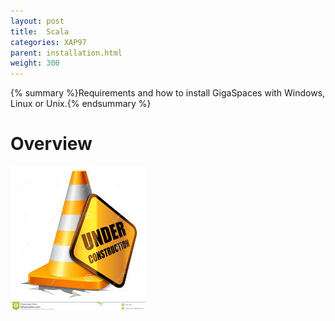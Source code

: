 ```yaml
---
layout: post
title:  Scala
categories: XAP97
parent: installation.html
weight: 300
---
```



{% summary %}Requirements and how to install GigaSpaces with Windows, Linux or Unix.{% endsummary %}

# Overview

![under-construction.jpeg](/attachment_files/under-construction.jpeg)